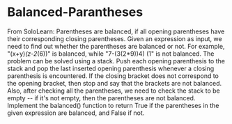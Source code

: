 # Balanced-Parantheses
From SoloLearn: Parentheses are balanced, if all opening parentheses have their corresponding closing parentheses.  Given an expression as input, we need to find out whether the parentheses are balanced or not. For example, "(x+y)*(z-2*(6))" is balanced, while "7-(3(2*9))4) (1" is not balanced.  The problem can be solved using a stack.  Push each opening parenthesis to the stack and pop the last inserted opening parenthesis whenever a closing parenthesis is encountered.  If the closing bracket does not correspond to the opening bracket, then stop and say that the brackets are not balanced. Also, after checking all the parentheses, we need to check the stack to be empty -- if it's not empty, then the parentheses are not balanced.   Implement the balanced() function to return True if the parentheses in the given expression are balanced, and False if not. 

